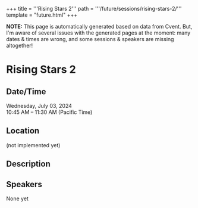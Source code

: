 +++
title = '''Rising Stars 2'''
path = '''/future/sessions/rising-stars-2/'''
template = "future.html"
+++

<p class="todo">
<strong>NOTE:</strong> This page is automatically generated based on data from Cvent.
But, I'm aware of several issues with the generated pages at the moment:
many dates & times are wrong, and some sessions & speakers are missing altogether!
</p>

<h1>Rising Stars 2</h1>
<h2>Date/Time</h2>
<p>Wednesday, July 03, 2024<br>
10:45 AM – 11:30 AM (Pacific Time)</p>
<h2>Location</h2>
(not implemented yet)
<h2>Description</h2>

<h2>Speakers</h2>
<p>None yet</p>

